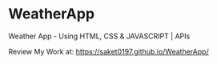 # WeatherApp
Weather App - Using HTML, CSS &amp; JAVASCRIPT | APIs

Review My Work at: https://saket0197.github.io/WeatherApp/
